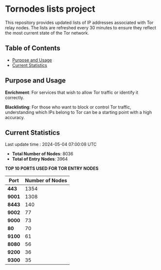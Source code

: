 # Tornodes lists project

This repository provides updated lists of IP addresses associated with Tor relay nodes. The lists are refreshed every 30 minutes to ensure they reflect the most current state of the Tor network.

## Table of Contents

- [Purpose and Usage](#purpose-and-usage)
- [Current Statistics](#current-statistics)


## Purpose and Usage

**Enrichment**: For services that wish to allow Tor traffic or identify it correctly.

**Blacklisting**: For those who want to block or control Tor traffic, understanding which IPs belong to Tor can be a starting point with a high accuracy.

## Current Statistics

Last update time : 2024-05-04 07:00:08 UTC

- **Total Number of Nodes**: 8036
- **Total of Entry Nodes**: 3964

**TOP 10 PORTS USED FOR TOR ENTRY NODES**

| **Port** | **Number of Nodes** |
|------|-----------------|
| **443**   | 1354  |
| **9001**   | 1308  |
| **8443**   | 140  |
| **9002**   | 77  |
| **9000**   | 73  |
| **80**   | 70  |
| **9100**   | 61  |
| **8080**   | 56  |
| **9200**   | 36  |
| **9300**   | 35  |

